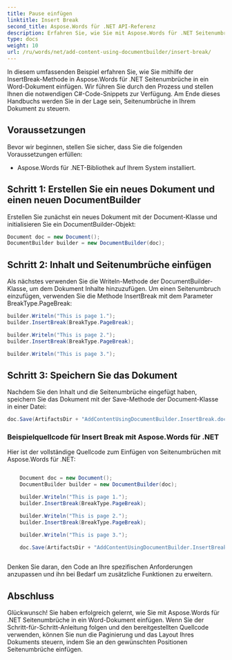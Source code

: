 ```yaml
---
title: Pause einfügen
linktitle: Insert Break
second_title: Aspose.Words für .NET API-Referenz
description: Erfahren Sie, wie Sie mit Aspose.Words für .NET Seitenumbrüche in Word-Dokumente einfügen. Schritt für Schritt Anleitung.
type: docs
weight: 10
url: /ru/words/net/add-content-using-documentbuilder/insert-break/
---
```


In diesem umfassenden Beispiel erfahren Sie, wie Sie mithilfe der InsertBreak-Methode in Aspose.Words für .NET Seitenumbrüche in ein Word-Dokument einfügen. Wir führen Sie durch den Prozess und stellen Ihnen die notwendigen C#-Code-Snippets zur Verfügung. Am Ende dieses Handbuchs werden Sie in der Lage sein, Seitenumbrüche in Ihrem Dokument zu steuern.

## Voraussetzungen
Bevor wir beginnen, stellen Sie sicher, dass Sie die folgenden Voraussetzungen erfüllen:
- Aspose.Words für .NET-Bibliothek auf Ihrem System installiert.

## Schritt 1: Erstellen Sie ein neues Dokument und einen neuen DocumentBuilder
Erstellen Sie zunächst ein neues Dokument mit der Document-Klasse und initialisieren Sie ein DocumentBuilder-Objekt:

```csharp
Document doc = new Document();
DocumentBuilder builder = new DocumentBuilder(doc);
```

## Schritt 2: Inhalt und Seitenumbrüche einfügen
Als nächstes verwenden Sie die Writeln-Methode der DocumentBuilder-Klasse, um dem Dokument Inhalte hinzuzufügen. Um einen Seitenumbruch einzufügen, verwenden Sie die Methode InsertBreak mit dem Parameter BreakType.PageBreak:

```csharp
builder.Writeln("This is page 1.");
builder.InsertBreak(BreakType.PageBreak);

builder.Writeln("This is page 2.");
builder.InsertBreak(BreakType.PageBreak);

builder.Writeln("This is page 3.");
```

## Schritt 3: Speichern Sie das Dokument
Nachdem Sie den Inhalt und die Seitenumbrüche eingefügt haben, speichern Sie das Dokument mit der Save-Methode der Document-Klasse in einer Datei:

```csharp
doc.Save(ArtifactsDir + "AddContentUsingDocumentBuilder.InsertBreak.docx");
```

### Beispielquellcode für Insert Break mit Aspose.Words für .NET
Hier ist der vollständige Quellcode zum Einfügen von Seitenumbrüchen mit Aspose.Words für .NET:

```csharp

	Document doc = new Document();
	DocumentBuilder builder = new DocumentBuilder(doc);

	builder.Writeln("This is page 1.");
	builder.InsertBreak(BreakType.PageBreak);

	builder.Writeln("This is page 2.");
	builder.InsertBreak(BreakType.PageBreak);

	builder.Writeln("This is page 3.");

	doc.Save(ArtifactsDir + "AddContentUsingDocumentBuilder.InsertBreak.docx");
			
```

Denken Sie daran, den Code an Ihre spezifischen Anforderungen anzupassen und ihn bei Bedarf um zusätzliche Funktionen zu erweitern.


## Abschluss
Glückwunsch! Sie haben erfolgreich gelernt, wie Sie mit Aspose.Words für .NET Seitenumbrüche in ein Word-Dokument einfügen. Wenn Sie der Schritt-für-Schritt-Anleitung folgen und den bereitgestellten Quellcode verwenden, können Sie nun die Paginierung und das Layout Ihres Dokuments steuern, indem Sie an den gewünschten Positionen Seitenumbrüche einfügen.
